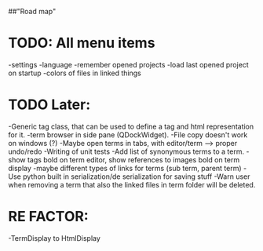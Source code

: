 ##"Road map"
# TODO: All menu items
   -settings
      -language
       -remember opened projects
       -load last opened project on startup
       -colors of files in linked things
# TODO Later:
   -Generic tag class, that can be used to define a tag and html
    representation for it.
   -term browser in side pane (QDockWidget).
   -File copy doesn't work on windows (?)
   -Maybe open terms in tabs, with editor/term --> proper undo/redo
   -Writing of unit tests
   -Add list of synonymous terms to a term.
   -show tags bold on term editor, show references to images bold on term
       display
   -maybe different types of links for terms (sub term, parent term)
   -Use python built in serialization/de serialization for saving stuff
   -Warn user when removing a term that also the linked files in term folder
   will be deleted.

# RE FACTOR:
   -TermDisplay to HtmlDisplay